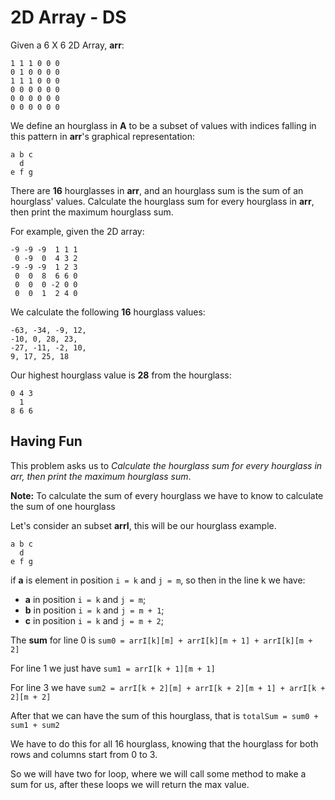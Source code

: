 # 2D Array - DS

Given a 6 X 6  2D Array, **arr**:

```
1 1 1 0 0 0
0 1 0 0 0 0
1 1 1 0 0 0
0 0 0 0 0 0
0 0 0 0 0 0
0 0 0 0 0 0
```

We define an hourglass in **A** to be a subset of values with indices falling in this pattern in **arr**'s graphical representation:

```
a b c
  d
e f g
```

There are **16** hourglasses in **arr**, and an hourglass sum is the sum of an hourglass' values. Calculate the hourglass sum for every hourglass in **arr**, then print the maximum hourglass sum.

For example, given the 2D array:

```
-9 -9 -9  1 1 1
 0 -9  0  4 3 2
-9 -9 -9  1 2 3
 0  0  8  6 6 0
 0  0  0 -2 0 0
 0  0  1  2 4 0
 ```

We calculate the following **16** hourglass values:

```
-63, -34, -9, 12,
-10, 0, 28, 23,
-27, -11, -2, 10,
9, 17, 25, 18
```

Our highest hourglass value is **28** from the hourglass:
```
0 4 3
  1
8 6 6
```

## Having Fun

This problem asks us to *Calculate the hourglass sum for every hourglass in arr, then print the maximum hourglass sum*.

**Note:** To calculate the sum of every hourglass we have to know to calculate the sum of one hourglass

Let's consider an subset **arrI**, this will be our hourglass example.

```
a b c
  d
e f g
```

if **a** is element in position `i = k` and `j = m`, so then in the line k we have:
* **a** in position `i = k` and `j = m`;
* **b** in position `i = k` and `j = m + 1`;
* **c** in position `i = k` and `j = m + 2`;

The **sum** for line 0 is `sum0 = arrI[k][m] + arrI[k][m + 1] + arrI[k][m + 2]`

For line 1 we just have `sum1 = arrI[k + 1][m + 1]`

For line 3 we have `sum2 = arrI[k + 2][m] + arrI[k + 2][m + 1] + arrI[k + 2][m + 2]`

After that we can have the sum of this hourglass, that is `totalSum = sum0 + sum1 + sum2`

We have to do this for all 16 hourglass, knowing that the hourglass for both rows and columns start from 0 to 3.

So we will have two for loop, where we will call some method to make a sum for us, after these loops we will return the max value.
